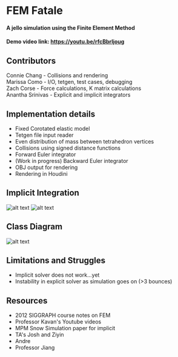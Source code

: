 # FEM Fatale
#### A jello simulation using the Finite Element Method
#### Demo video link: https://youtu.be/rfcBbrljoug

Contributors
------------
Connie Chang - Collisions and rendering  
Marissa Como - I/O, tetgen, test cases, debugging  
Zach Corse - Force calculations, K matrix calculations  
Anantha Srinivas - Explicit and implicit integrators  

Implementation details
------------
- Fixed Corotated elastic model  
- Tetgen file input reader
- Even distribution of mass between tetrahedron vertices  
- Collisions using signed distance functions  
- Forward Euler integrator  
- (Work in progress) Backward Euler integrator
- OBJ output for rendering
- Rendering in Houdini  

Implicit Integration
------------
![alt text](https://github.com/daedalus5/FEM/blob/master/pics/eqn_1.PNG)
![alt text](https://github.com/daedalus5/FEM/blob/master/pics/eqn_2.PNG)

Class Diagram
------------
![alt text](https://github.com/daedalus5/FEM/blob/master/pics/class_structure.PNG)

Limitations and Struggles
------------
- Implicit solver does not work...yet
- Instability in explicit solver as simulation goes on (>3 bounces) 

Resources
------------
- 2012 SIGGRAPH course notes on FEM
- Professor Kavan's Youtube videos
- MPM Snow Simulation paper for implicit  
- TA's Josh and Ziyin  
- Andre  
- Professor Jiang
